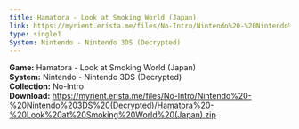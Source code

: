 ```yaml
---
title: Hamatora - Look at Smoking World (Japan)
link: https://myrient.erista.me/files/No-Intro/Nintendo%20-%20Nintendo%203DS%20(Decrypted)/Hamatora%20-%20Look%20at%20Smoking%20World%20(Japan).zip
type: single1
System: Nintendo - Nintendo 3DS (Decrypted)
---
```

<b>Game:</b> Hamatora - Look at Smoking World (Japan)<br>
<b>System:</b> Nintendo - Nintendo 3DS (Decrypted)<br>
<b>Collection:</b> No-Intro<br>
<b>Download:</b> https://myrient.erista.me/files/No-Intro/Nintendo%20-%20Nintendo%203DS%20(Decrypted)/Hamatora%20-%20Look%20at%20Smoking%20World%20(Japan).zip